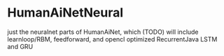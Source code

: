 # HumanAiNetNeural
just the neuralnet parts of HumanAiNet, which (TODO) will include learnloop/RBM, feedforward, and opencl optimized RecurrentJava LSTM and GRU
